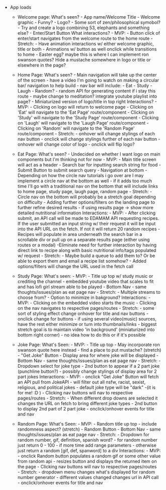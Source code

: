 - App loads
    - Welcome page:
        What's seen?
            - App name/Welcome Title
            - Welcome graphic
                - Funny?
                - Logo?
                - Some sort of zen/philosophical symobol?
                - Try and create a logo combining 53, elephants and something else?
            - Enter/Start Button
        What interactions?
            - MVP:
                - Button click of enter/start navigates from the welcome route to the home route
            - Stretch:
                - Have animation interactions w/ either welcome graphic, title or both
                - Animations w/ button as well onclick while transitions to home
                - Easter egg? maybe this is where I can implement ron swanson quotes? Hide a mustache somewhere in logo or title or elsewhere in the page?
    - Home Page:
        What's seen?
            - Main navigation will take up the center of the screen
                            - have a video I'm going to watch on making a circular bar/ navigation to help build
                - nav bar will include:
                    - Eat
                    - Study
                    - Laugh
                    - Random?
                        - random API for generating content if i stay this route
                        - maybe change to meditation? integrate youtube playlist into page?
            - Miniaturized version of logo/title in top right
        Interactions?
            - MVP:
                - Clicking on logo will return to welcome page
                - Clicking on 'Eat' will navigate to the 'Eat Page' route/component
                - Clicking on 'Study' will navigate to the 'Study Page' route/component
                - Clicking on 'Laugh' will navigate to the 'Laugh Page' route/component
                - Clicking on 'Random' will navigate to the 'Random Page' route/component
            - Stretch:
                - onhover will change stylings of each nav button
                - onclick will change stylings further of each nav button
                - onhover will change color of logo
                - onclick will flip logo?

    - Eat Page:
        What's seen?
                - Undecided on whether I want logo on main components but I'm thinking not for now
            - MVP:
                - Main title screen will act as a header
                - Search bar for inputting search string for food
                - Submit Button to submit search query
                - Navigation at bottom
                    - Depending on how the circle nav tutorials i go over are I may implement a circle nav at the bottom as well
                    - if it adds too much time I'll go with a traditional nav on the bottom that will include links to home page, study page, laugh page, random page
            - Stretch:
                - Circle nav on the bottom will probably be a stretch goal depending on difficulty
                - Adding further options/filters on the landing page to further refine desired results
                - if using results page -> show more detailed nutritional information
        Interactions:
            - MVP:
                - After clicking submit, an API call will be made to EDAMAM API requesting recipes. If the user submitted an input string w/ their request it will be input into the API URL on the fetch. If not it will return 20 random recipes
                - Recipes will populate in area underneath the search bar in a scrollable div or pull up on a separate results page (either using routes or a modal)
                -Eliminate need for further interaction by having direct link to recipe along with basic nutritional info/tags populated w/ request
            - Stretch:
                - Maybe build a queue to add them to? Or be able to export them and email a recipe list somehow?
                - Added options/filters will change the URL used in the fetch call
    - Study Page:
        What's seen:
            - MVP:
                - Title up top w/ study music or crediting the channel
                - embedded youtube video that scales to fit and has lofi girl stream able to be played
                - Bottom Nav
                    - same thoughts/issues/plan as eat page nav
            - Stretch:
                - Multiple streams to choose from?
                - Option to minimize in bakground?
        Interactions:
            - MVP:
                - Clicking on the embedded video starts the music
                - Clicking on the nav navigates to respective pages/routes
            - Stretch:
                - some sort of styling effect change onhover for title and nav buttons
                - onclick change for buttons
                - if using several video(music) sources, have the rest either minimize or turn into thumbnails/links
                - biggest stretch goal is to maintain video 'in background' (miniaturized into bottom right corner)
                    - no idea how to do this or if it's possible
    - Joke Page:
        What's Seen:
            - MVP:
                - Title up top
                    - May incorporate ron swanson quote here instead - find a place to put mustache? (stretch)
                - "Get Joke" Button
                - Display area for where joke will be displayed
                - Bottom Nav
                    - same thoughts/issues/plan as eat page nav
            - Stretch:
                - Dropdown select for joke type
                - 2nd button to appear if a 2 part joke (punchline button?)
                    - possibly change stylings of display area for 2 part jokes
        Interactions:
            - MVP:
                - onclick "Get Joke" Button will fetch an API pull from JokeAPI
                    - will filter out all nsfw, racist, sexist, religious, and political jokes
                    - default joke type will be "dark"
                        -(it is for me! :D )
                - Clicking nav buttons will nav to respective pages/routes
            - Stretch:
                - When different drop downs are selected it changes the URL on fetch to bring different joke types
                - 2nd button to display 2nd part of 2 part joke
                - onclick/onhover events for title and nav
    - Random Page:
        What's Seen:
            - MVP:
                - Random title up top
                    - include randomness aspect? (stretch)
                - Random Button
                - Bottom Nav
                    - same thoughts/issues/plan as eat page nav
            - Stretch:
                - Dropdown for random number, gif, definition, spanish word?
                    - for random number just return 0 - 100
                        - if more time add range parameters
                    - otherwise just return a random [gif, def, spanword] to a div
        Interactions:
            - MVP: 
                - onclick Random button populates a random gif or some other value from random api
                    - resizes button and displays the returned item on the page
                - Clicking nav buttons will nav to respective pages/routes   
            - Stretch:
                - dropdown menu changes what's displayed for random number generator
                - different values changed changes url in API call
                - onclick/onhover events for title and nav
                
                
        
